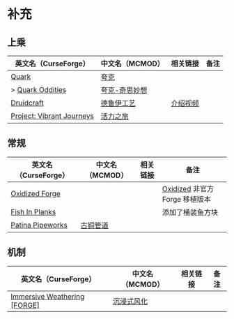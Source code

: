 # 补充

## 上乘

| 英文名（CurseForge）                                                                               | 中文名（MCMOD）                                       | 相关链接                                               | 备注 |
| -------------------------------------------------------------------------------------------------- | ----------------------------------------------------- | ------------------------------------------------------ | ---- |
| [Quark](https://www.curseforge.com/minecraft/mc-mods/quark)                                        | [夸克](https://www.mcmod.cn/class/527.html)           |                                                        |      |
| > [Quark Oddities](https://www.curseforge.com/minecraft/mc-mods/quark-oddities)                    | [夸克-奇思妙想](https://www.mcmod.cn/class/1823.html) |                                                        |      |
| [Druidcraft](https://www.curseforge.com/minecraft/mc-mods/druidcraft)                              | [德鲁伊工艺](https://www.mcmod.cn/class/3479.html)    | [介绍视频](https://www.bilibili.com/video/av413176041) |      |
| [Project: Vibrant Journeys](https://www.curseforge.com/minecraft/mc-mods/project-vibrant-journeys) | [活力之旅](https://www.mcmod.cn/class/1564.html)      |                                                        |      |

## 常规

| 英文名（CurseForge）                                                              | 中文名（MCMOD）                                  | 相关链接 | 备注                                                                                    |
| --------------------------------------------------------------------------------- | ------------------------------------------------ | -------- | --------------------------------------------------------------------------------------- |
| [Oxidized Forge](https://www.curseforge.com/minecraft/mc-mods/oxidized-forge)     |                                                  |          | [Oxidized](https://www.curseforge.com/minecraft/mc-mods/oxidized) 非官方 Forge 移植版本 |
| [Fish In Planks](https://www.curseforge.com/minecraft/mc-mods/fish-in-planks)     |                                                  |          | 添加了桶装鱼方块                                                                        |
| [Patina Pipeworks](https://www.curseforge.com/minecraft/mc-mods/patina-pipeworks) | [古铜管道](https://www.mcmod.cn/class/6033.html) |          |                                                                                         |

## 机制

| 英文名（CurseForge）                                                                                    | 中文名（MCMOD）                                    | 相关链接 | 备注 |
| ------------------------------------------------------------------------------------------------------- | -------------------------------------------------- | -------- | ---- |
| [Immersive Weathering [FORGE]](https://www.curseforge.com/minecraft/mc-mods/immersive-weathering-forge) | [沉浸式风化](https://www.mcmod.cn/class/6057.html) |          |      |
